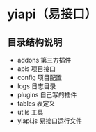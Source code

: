 # yiapi（易接口）

## 目录结构说明

-   addons 第三方插件
-   apis 项目接口
-   config 项目配置
-   logs 日志目录
-   plugins 自己写的插件
-   tables 表定义
-   utils 工具
-   yiapi.js 易接口运行文件
